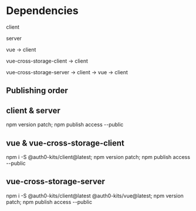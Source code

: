 # Dependencies

client

server

vue
  → client

vue-cross-storage-client
  → client

vue-cross-storage-server
  → client
  → vue
    → client

## Publishing order

## client & server

npm version patch; npm publish access --public

## vue & vue-cross-storage-client

npm i -S @auth0-kits/client@latest; npm version patch; npm publish access --public

## vue-cross-storage-server

npm i -S @auth0-kits/client@latest @auth0-kits/vue@latest; npm version patch; npm publish access --public
